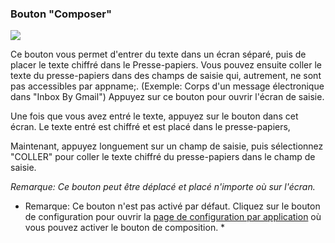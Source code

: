 <a name="button_compose"></a>
### Bouton "Composer"
<div class="buttoncircle"><img src="/buttons/ic_create_black_24dp.png"></img></div>

Ce bouton vous permet d'entrer du texte dans un écran séparé, puis de placer le texte chiffré dans le Presse-papiers.
Vous pouvez ensuite coller le texte du presse-papiers dans des champs de saisie qui, autrement, ne sont pas accessibles par appname;.
(Exemple: Corps d'un message électronique dans "Inbox By Gmail")
Appuyez sur ce bouton pour ouvrir l'écran de saisie.

<a name="compose_encrypt_button"></a>
Une fois que vous avez entré le texte, appuyez sur le bouton dans cet écran. Le texte entré est chiffré et est placé dans le presse-papiers,

<a name="paste_clipboard"></a>
Maintenant, appuyez longuement sur un champ de saisie, puis sélectionnez "COLLER" pour coller le texte chiffré du presse-papiers dans le champ de saisie.

*Remarque: Ce bouton peut être déplacé et placé n'importe où sur l'écran.*

* Remarque: Ce bouton n'est pas activé par défaut. Cliquez sur le bouton de configuration pour ouvrir la [page de configuration par application](/setup/per-app-config/) où vous pouvez activer le bouton de composition. *